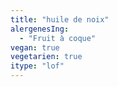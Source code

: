 ```yaml
---
title: "huile de noix"
alergenesIng:
  - "Fruit à coque"
vegan: true
vegetarien: true
itype: "lof"
---
```

